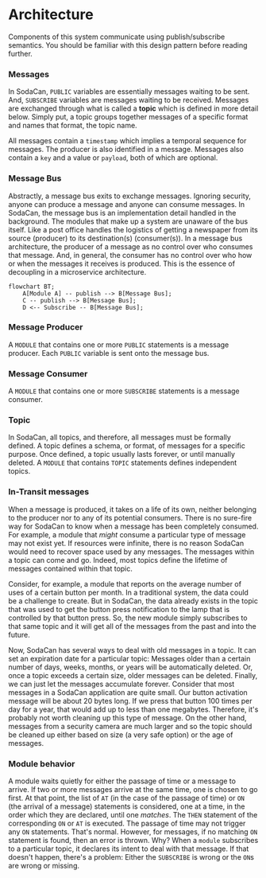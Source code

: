 # Architecture
Components of this system communicate using publish/subscribe semantics. You should be familiar with this design pattern before reading further.

### Messages
In SodaCan, `PUBLIC` variables are essentially messages waiting to be sent. And, `SUBSCRIBE` variables are messages waiting to be received. Messages are exchanged through what is called a **topic** which is defined in more detail below. Simply put, a topic groups together messages of a specific format and names that format, the topic name.

All messages contain a `timestamp` which implies a temporal sequence for messages. The producer is also identified in a message. Messages also contain a `key` and a value or `payload`, both of which are optional.

### Message Bus
Abstractly, a message bus exits to exchange messages. Ignoring security, anyone can produce a message and anyone can consume messages. In SodaCan, the message bus is an implementation detail handled in the background. The modules that make up a system are unaware of the bus itself. Like a post office handles the logistics of getting a newspaper from its source (producer) to its destination(s) (consumer(s)). In a message bus architecture, the producer of a message as no control over who consumes that message. And, in general, the consumer has no control over who how or when the messages it receives is produced. This is the essence of decoupling in a microservice architecture.

```mermaid
flowchart BT;
    A[Module A] -- publish --> B[Message Bus];
    C -- publish --> B[Message Bus];
    D <-- Subscribe -- B[Message Bus];
```

### Message Producer
A `MODULE` that contains one or more `PUBLIC` statements is a message producer. Each `PUBLIC` variable is sent onto the message bus.
### Message Consumer
A `MODULE` that contains one or more `SUBSCRIBE` statements is a message consumer. 
### Topic
In SodaCan, all topics, and therefore, all messages must be formally defined.
A topic defines a schema, or format, of messages for a specific purpose. 
Once defined, a topic usually lasts forever, or until manually deleted.
A `MODULE` that contains `TOPIC` statements defines independent topics.

### In-Transit messages
When a message is produced, it takes on a life of its own, neither belonging to the producer nor to any of its potential consumers. 
There is no sure-fire way for SodaCan to know when a message has been completely consumed. For example, a module that *might* consume a particular type of message 
may not exist yet. If resources were infinite, there is no reason SodaCan would need to recover space used by any messages.
The messages within a topic can come and go. Indeed, most topics define the lifetime of messages contained within that topic.

Consider, for example, a module that reports on the average number of uses of a certain button per month. In a traditional system, the data could be a challenge to create. But in SodaCan, the data already exists in the topic that was used to get the button press notification to the lamp that is controlled by that button press. So, the new module simply subscribes to that same topic and it will get all of the messages from the past and into the future.

Now, SodaCan has several ways to deal with old messages in a topic. It can set an expiration date for a particular topic: Messages older than a certain number of days, weeks, months, or years will be automatically deleted. Or, once a topic exceeds a certain size, older messages can be deleted. Finally, we can just let the messages accumulate forever. Consider that most messages in a SodaCan application are quite small. Our button activation message will be about 20 bytes long. If we press that button 100 times per day for a year, that would add up to less than one megabytes. Therefore, it's probably not worth cleaning up this type of message. On the other hand, messages from a security camera are much larger and so the topic should be cleaned up either based on size (a very safe option) or the age of messages.

### Module behavior
A module waits quietly for either the passage of time or a message to arrive. If two or more messages arrive at the same time, one is chosen to go first. At that point, the list of `AT` (in the case of the passage of time) or `ON` (the arrival of a message) statements is considered, one at a time, in the order which they are declared, until one *matches*. The `THEN` statement of the corresponding `ON` or `AT` is executed. The passage of time may not trigger any `ON` statements. That's normal. However, 
for messages, if no matching `ON` statement is found, then an error is thrown. Why? When a `module` subscribes to a particular topic, it declares its intent to deal with that message. If that doesn't happen, there's a problem: Either the `SUBSCRIBE` is wrong or the `ON`s are wrong or missing. 
